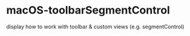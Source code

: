 # macOS-toolbarSegmentControl

display how to work with toolbar & custom views (e.g. segmentControl)
